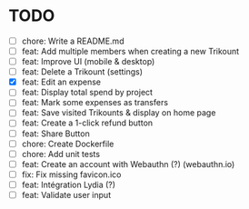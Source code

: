 # TODO

- [ ] chore: Write a README.md
- [ ] feat: Add multiple members when creating a new Trikount
- [ ] feat: Improve UI (mobile & desktop)
- [ ] feat: Delete a Trikount (settings)
- [x] feat: Edit an expense
- [ ] feat: Display total spend by project
- [ ] feat: Mark some expenses as transfers
- [ ] feat: Save visited Trikounts & display on home page
- [ ] feat: Create a 1-click refund button
- [ ] feat: Share Button
- [ ] chore: Create Dockerfile
- [ ] chore: Add unit tests
- [ ] feat: Create an account with Webauthn (?) (webauthn.io)
- [ ] fix: Fix missing favicon.ico
- [ ] feat: Intégration Lydia (?)
- [ ] feat: Validate user input